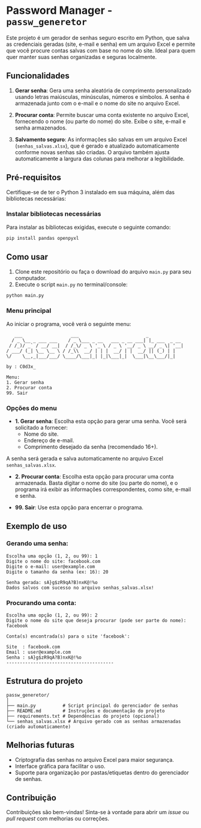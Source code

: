 # Password Manager - `passw_generetor`

Este projeto é um gerador de senhas seguro escrito em Python, que salva as credenciais geradas (site, e-mail e senha) em um arquivo Excel e permite que você procure contas salvas com base no nome do site. Ideal para quem quer manter suas senhas organizadas e seguras localmente.

## Funcionalidades

1. **Gerar senha**: Gera uma senha aleatória de comprimento personalizado usando letras maiúsculas, minúsculas, números e símbolos. A senha é armazenada junto com o e-mail e o nome do site no arquivo Excel.
2. **Procurar conta**: Permite buscar uma conta existente no arquivo Excel, fornecendo o nome (ou parte do nome) do site. Exibe o site, e-mail e senha armazenados.

3. **Salvamento seguro**: As informações são salvas em um arquivo Excel (`senhas_salvas.xlsx`), que é gerado e atualizado automaticamente conforme novas senhas são criadas. O arquivo também ajusta automaticamente a largura das colunas para melhorar a legibilidade.

## Pré-requisitos

Certifique-se de ter o Python 3 instalado em sua máquina, além das bibliotecas necessárias:

### Instalar bibliotecas necessárias

Para instalar as bibliotecas exigidas, execute o seguinte comando:

```bash
pip install pandas openpyxl
```

## Como usar

1. Clone este repositório ou faça o download do arquivo `main.py` para seu computador.
2. Execute o script `main.py` no terminal/console:

```bash
python main.py
```

### Menu principal

Ao iniciar o programa, você verá o seguinte menu:

```
   ___                  ___                         _
  / _ \__ _ ___ ___    / _ \___ _ __   ___ _ __ ___| |_ ___  _ __
 / /_)/ _` / __/ __|  / /_\/ _ \ '_ \ / _ \ '__/ _ \ __/ _ \| '__|
/ ___/ (_| \__ \__ \ / /_\\  __/ | | |  __/ | |  __/ || (_) | |
\/    \__,_|___/___/ \____/\___|_| |_|\___|_|  \___|\__\___/|_|

by : C0d3x_

Menu:
1. Gerar senha
2. Procurar conta
99. Sair
```

### Opções do menu

- **1. Gerar senha**: Escolha esta opção para gerar uma senha. Você será solicitado a fornecer:
  - Nome do site.
  - Endereço de e-mail.
  - Comprimento desejado da senha (recomendado 16+).

A senha será gerada e salva automaticamente no arquivo Excel `senhas_salvas.xlsx`.

- **2. Procurar conta**: Escolha esta opção para procurar uma conta armazenada. Basta digitar o nome do site (ou parte do nome), e o programa irá exibir as informações correspondentes, como site, e-mail e senha.

- **99. Sair**: Use esta opção para encerrar o programa.

## Exemplo de uso

### Gerando uma senha:

```
Escolha uma opção (1, 2, ou 99): 1
Digite o nome do site: facebook.com
Digite o e-mail: user@example.com
Digite o tamanho da senha (ex: 16): 20

Senha gerada: sA}g$zR9qA?B)nxK@!%o
Dados salvos com sucesso no arquivo senhas_salvas.xlsx!
```

### Procurando uma conta:

```
Escolha uma opção (1, 2, ou 99): 2
Digite o nome do site que deseja procurar (pode ser parte do nome): facebook

Conta(s) encontrada(s) para o site 'facebook':

Site  : facebook.com
Email : user@example.com
Senha : sA}g$zR9qA?B)nxK@!%o
----------------------------------------
```

## Estrutura do projeto

```
passw_generetor/
│
├── main.py          # Script principal do gerenciador de senhas
├── README.md        # Instruções e documentação do projeto
├── requirements.txt # Dependências do projeto (opcional)
└── senhas_salvas.xlsx # Arquivo gerado com as senhas armazenadas (criado automaticamente)
```

## Melhorias futuras

- Criptografia das senhas no arquivo Excel para maior segurança.
- Interface gráfica para facilitar o uso.
- Suporte para organização por pastas/etiquetas dentro do gerenciador de senhas.

## Contribuição

Contribuições são bem-vindas! Sinta-se à vontade para abrir um _issue_ ou _pull request_ com melhorias ou correções.

